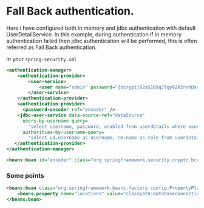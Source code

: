 # Fall Back authentication.

Here i have configured both in memory and jdbc authentication with default UserDetailService. In this example, during authentication if in memory authentication failed then jdbc authentication will be performed, this is often referred as Fall Back authentication.

In your ```spring-security.xml```

```xml
<authentication-manager>
    <authentication-provider>
        <user-service>
            <user name="admin" password="{bcrypt}$2a$10$qJTqy02X2rxhDsaQVjmGvuH5An4zaeGl38s9Ro/XqgcNvm0N464fi" authorities="ROLE_ADMIN" />
        </user-service>
    </authentication-provider>
    <authentication-provider>
      <password-encoder ref="encoder" /> 
    <jdbc-user-service data-source-ref="dataSource"
      users-by-username-query=
        "select username, password, enabled from userdetails where userName=?"
      authorities-by-username-query=
        "select ud.username as username, rm.name as role from userdetails ud INNER JOIN rolemaster rm ON rm.id = ud.roleId  where username = ?" />
   </authentication-provider>
</authentication-manager>

<beans:bean id="encoder" class="org.springframework.security.crypto.bcrypt.BCryptPasswordEncoder" />
```
### Some points
```xml
<beans:bean class="org.springframework.beans.factory.config.PropertyPlaceholderConfigurer">
    <beans:property name="locations" value="classpath:databaseconnection.properties" />
</beans:bean>
```
